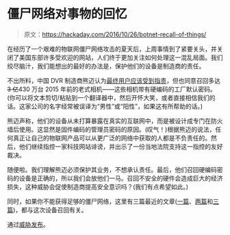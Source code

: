 # 僵尸网络对事物的回忆

> 原文：<https://hackaday.com/2016/10/26/botnet-recall-of-things/>

在经历了一个艰难的物联网僵尸网络攻击的夏天后，上周事情到了紧要关头，并关闭了美国东部许多受欢迎的网站，人们终于更加关注如何处理这一混乱局面。我们绞尽脑汁，我们能想出的最好的办法是，保护他们的设备是制造商的责任。

不出所料，中国 DVR 制造商熊迈认为[最终用户应该受到指责](http://mp.weixin.qq.com/s?__biz=MzA4MDQ4NjMwOA==&mid=2651450911&idx=1&sn=f4d41b6fae77ece8493fdec1197d97f0&chksm=845ec4d4b3294dc23df1d6ecba1e76ccec9ac6533aef4403ecf34f9b72e4cb3c7c94e57dfc89&mpshare=1&scene=1&srcid=1024DskPGO5o4Jgp1qYNtrDZ#wechat_redirect)，但也同意召回多达 ~~3 亿~~430 万台 2015 年前的老式相机——这些相机带有硬编码的工厂默认密码。(你可以将文本剪切/粘贴到一个翻译器中，然后开怀大笑，或者直接相信我们的话。这家公司的名字经常被误译为“男性”或“阳性”，如果这有所帮助的话。)

熊迈声称，他们的设备从未打算暴露在真实的互联网中，而是被设计成专门在防火墙后使用。这显然是固件编码的管理员密码的原因。(叹气！)根据熊迈的说法，任何真正让自己的物联网产品可以从更广泛的网络中获取的人都是不负责任的。然后，他们继续指控一家科技网站诽谤，并出示了一份当地法院支持这一指控的友好裁决。

随便啦。我们理解熊迈必须保护其业务，不想承认责任。最后，他们召回硬编码密码的设备是正确的，所以我们会放他们一马。召回不安全的硬件会造成巨大的经济损失，这种威胁会促使制造商提高安全意识吗？(我们有点希望如此。)

同时，如果你不能获得足够的僵尸网络，这里有三篇最近的文章([一篇](https://threatpost.com/chinese-manufacturer-recalls-iot-gear-following-dyn-ddos/121496/)、[两篇](http://hackaday.com/2016/10/06/how-to-become-part-of-an-iot-botnet/)和[三篇](http://hackaday.com/2016/10/20/hajime-yet-another-iot-botnet/))，都与这次设备召回有关。

通过[威胁发布](https://threatpost.com/chinese-manufacturer-recalls-iot-gear-following-dyn-ddos/121496/)。